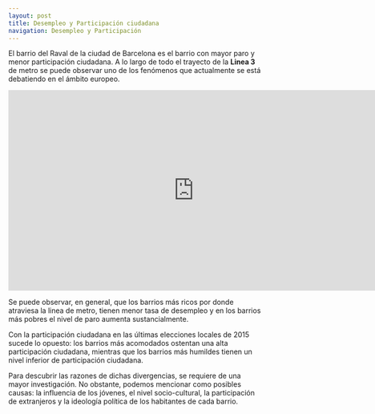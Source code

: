 ```yaml
---
layout: post
title: Desempleo y Participación ciudadana
navigation: Desempleo y Participación
---
```


El barrio del Raval de la ciudad de Barcelona es el barrio con mayor paro y menor participación ciudadana. A lo largo de todo el trayecto de la **Linea 3** de metro se puede observar uno de los fenómenos que actualmente se está debatiendo en el ámbito europeo.

<iframe width="740" height="400" scrolling="no" frameborder="no" src="https://fusiontables.google.com/embedviz?containerId=googft-gviz-canvas&amp;q=select+col2%3E%3E0%2C+col10%3E%3E0%2C+col5%3E%3E1%2C+col6%3E%3E1+from+134xOIaY0aZR0eNWoDE9_s1elZut5s5Vv0f8NfqLJ+order+by+col10%3E%3E0+asc+limit+26&amp;viz=GVIZ&amp;t=LINE&amp;uiversion=2&amp;gco_forceIFrame=true&amp;gco_hasLabelsColumn=true&amp;gco_vAxes=%5B%7B%22title%22%3A%22%22%2C+%22minValue%22%3Anull%2C+%22maxValue%22%3Anull%2C+%22useFormatFromData%22%3Atrue%2C+%22viewWindow%22%3A%7B%22max%22%3Anull%2C+%22min%22%3Anull%7D%2C+%22titleTextStyle%22%3A%7B%22color%22%3A%22%23222%22%2C+%22fontSize%22%3A12%2C+%22italic%22%3Atrue%2C+%22bold%22%3Afalse%7D%7D%2C%7B%22useFormatFromData%22%3Atrue%2C+%22viewWindow%22%3A%7B%22max%22%3Anull%2C+%22min%22%3Anull%7D%2C+%22minValue%22%3Anull%2C+%22maxValue%22%3Anull%2C+%22title%22%3A%22%22%2C+%22titleTextStyle%22%3A%7B%22color%22%3A%22%23222%22%2C+%22fontSize%22%3A12%2C+%22italic%22%3Atrue%2C+%22bold%22%3Afalse%7D%7D%5D&amp;gco_useFirstColumnAsDomain=true&amp;gco_legacyScatterChartLabels=true&amp;gco_curveType=&amp;gco_booleanRole=certainty&amp;gco_lineWidth=2&amp;gco_hAxis=%7B%22useFormatFromData%22%3Atrue%2C+%22minValue%22%3Anull%2C+%22maxValue%22%3Anull%2C+%22viewWindow%22%3Anull%2C+%22viewWindowMode%22%3Anull%7D&amp;gco_legend=top&amp;gco_series=%7B%220%22%3A%7B%22color%22%3A%22none%22%2C+%22targetAxisIndex%22%3A0%7D%2C+%221%22%3A%7B%22color%22%3A%22%23b45f06%22%2C+%22lineWidth%22%3A4%2C+%22targetAxisIndex%22%3A0%7D%2C+%222%22%3A%7B%22targetAxisIndex%22%3A1%2C+%22lineWidth%22%3A4%2C+%22color%22%3A%22%236aa84f%22%7D%7D&amp;gco_title=Relaci%C3%B3n+Desempleo+-+Participaci%C3%B3n+Elecciones+Locales+2015+-+%25&amp;gco_tooltip=%7B%22isHtml%22%3Atrue%7D&amp;tmplt=8&amp;width=740&amp;height=400"></iframe>

Se puede observar, en general, que los barrios más ricos por donde atraviesa la linea de metro, tienen menor tasa de desempleo y en los barrios más pobres el nivel de paro aumenta sustancialmente.

Con la participación ciudadana en las últimas elecciones locales de 2015 sucede lo opuesto: los barrios más acomodados ostentan una alta participación ciudadana, mientras que los barrios más humildes tienen un nivel inferior de participación ciudadana.

Para descubrir las razones de dichas divergencias, se requiere de una mayor investigación. No obstante, podemos mencionar como posibles causas: la influencia de los jóvenes, el nivel socio-cultural, la participación de extranjeros y la ideología política de los habitantes de cada barrio.

